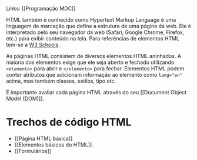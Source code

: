 ---
---

Links: [[Programação MDC]]

HTML também é conhecido como Hypertext Markup Language é uma linguagem de marcação que define a estrutura de uma página da web. Ele é interpretado pelo seu navegador da web (Safari, Google Chrome, Firefox, etc.) para exibir conteúdo na tela. Para referências de elementos HTML tem-se a [W3 Schools](https://www.w3schools.com/html/html_elements.asp).

As páginas HTML consistem de diversos elementos HTML aninhados. A maioria dos elementos exige que ele seja aberto e fechado utilizando `<elemento>` para abrir e `</elemento>` para fechar. Elementos HTML podem conter atributos que adicionam informação ao elemento como `lang="en"` acima, mas também classes, estilos, tipo etc.

É importante avaliar cada página HTML através do seu [[Document Object Model (DOM)]].

# Trechos de código HTML

- [[Página HTML básica]]
- [[Elementos básicos do HTML]]
- [[Formulários]]
